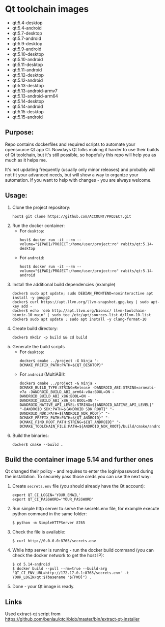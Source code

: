 Qt toolchain images
===================

* qt:5.4-desktop
* qt:5.4-android
* qt:5.7-desktop
* qt:5.7-android
* qt:5.9-desktop
* qt:5.9-android
* qt:5.10-desktop
* qt:5.10-android
* qt:5.11-desktop
* qt:5.11-android
* qt:5.12-desktop
* qt:5.12-android
* qt:5.13-desktop
* qt:5.13-android-armv7
* qt:5.13-android-arm64
* qt:5.14-desktop
* qt:5.14-android
* qt:5.15-desktop
* qt:5.15-android

## Purpose:

Repo contains dockerfiles and required scripts to automate your opensource Qt app CI. Nowdays Qt
folks making it harder to use their builds of Qt toolchain, but it's still possible, so hopefully
this repo will help you as much as it helps me.

It's not updating frequently (usually only minor releases) and probably will not fit your advanced
needs, but will show a way to organize your automation. If you want to help with changes - you are
always welcome.

## Usage:

1. Clone the project repository:
    ```
    host$ git clone https://github.com/ACCOUNT/PROJECT.git
    ```
2. Run the docker container:
    * For `desktop`:
        ```
        host$ docker run -it --rm --volume="${PWD}/PROJECT:/home/user/project:ro" rabits/qt:5.14-desktop
        ```
    * For `android`:
        ```
        host$ docker run -it --rm --volume="${PWD}/PROJECT:/home/user/project:ro" rabits/qt:5.14-android
        ```
3. Install the additional build dependencies (example)
    ```
    docker$ sudo apt update; sudo DEBIAN_FRONTEND=noninteractive apt install -y gnupg2
    docker$ curl https://apt.llvm.org/llvm-snapshot.gpg.key | sudo apt-key add -
    docker$ echo 'deb http://apt.llvm.org/bionic/ llvm-toolchain-bionic-10 main' | sudo tee /etc/apt/sources.list.d/llvm-10.list
    docker$ sudo apt update ; sudo apt install -y clang-format-10
    ```
4. Create build directory:
    ```
    docker$ mkdir -p build && cd build
    ```
5. Generate the build scripts
    * For `desktop`:
        ```
        docker$ cmake ../project -G Ninja "-DCMAKE_PREFIX_PATH:PATH=${QT_DESKTOP}"
        ```
    * For `android` (MultiABI):
        ```
        docker$ cmake ../project -G Ninja -DCMAKE_BUILD_TYPE:STRING=Release -DANDROID_ABI:STRING=armeabi-v7a -DANDROID_BUILD_ABI_arm64-v8a:BOOL=ON -DANDROID_BUILD_ABI_x86:BOOL=ON -DANDROID_BUILD_ABI_x86_64:BOOL=ON "-DANDROID_NATIVE_API_LEVEL:STRING=${ANDROID_NATIVE_API_LEVEL}" "-DANDROID_SDK:PATH=${ANDROID_SDK_ROOT}" "-DANDROID_NDK:PATH=${ANDROID_NDK_ROOT}" "-DCMAKE_PREFIX_PATH:PATH=${QT_ANDROID}" "-DCMAKE_FIND_ROOT_PATH:STRING=${QT_ANDROID}" "-DCMAKE_TOOLCHAIN_FILE:PATH=${ANDROID_NDK_ROOT}/build/cmake/android.toolchain.cmake"
        ```
6. Build the binaries:
    ```
    docker$ cmake --build .
    ```

## Build the container image 5.14 and further ones

Qt changed their policy - and requires to enter the login/password during the installation. To securely pass those creds
you can use the next way:

1. Create `secrets.env` file (you should already have the Qt account):
    ```
    export QT_CI_LOGIN='YOUR_EMAIL'
    export QT_CI_PASSWORD='YOUR_PASSWORD'
    ```
2. Run simple http server to serve the secrets.env file, for example execute python command in the same folder:
    ```
    $ python -m SimpleHTTPServer 8765
    ```
3. Check the file is available:
    ```
    $ curl http://0.0.0.0:8765/secrets.env
    ```
4. While http server is running - run the docker build command (you can check the docker network to get the host IP):
    ```
    $ cd 5.14-android
    $ docker build --pull --rm=true --build-arg 'QT_CI_ENV_URL=http://172.17.0.1:8765/secrets.env' -t YOUR_LOGIN/qt:$(basename "${PWD}") .
    ```
5. Done - your Qt image is ready.

## Links

Used extract-qt script from https://github.com/benlau/qtci/blob/master/bin/extract-qt-installer
